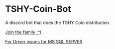 # TSHY-Coin-Bot
A discord  bot that does the TSHY Coin distribution.

[Join the family :^)](https://tuschay.studio/funguyfamily)

[For Driver issues for MS SQL SERVER](https://github.com/Microsoft/mssql-docker/issues/448)
